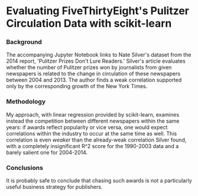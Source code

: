 # Evaluating FiveThirtyEight's Pulitzer Circulation Data with scikit-learn

### Background

The accompanying Jupyter Notebook links to Nate Silver's dataset from the 2014 report, 'Pulitzer Prizes Don't Lure Readers.' Silver's article evaluates whether the number of Pulitzer prizes won by journalists from given newspapers is related to the change in circulation of these newspapers between 2004 and 2013. The author finds a weak correlation supported only by the corresponding growth of the New York Times.

### Methodology

My approach, with linear regression provided by scikit-learn, examines instead the competition between different newspapers within the same years: if awards reflect popularity or vice versa, one would expect correlations within the industry to occur at the same time as well. This correlation is even <i>weaker</i> than the already-weak correlation Silver found, with a completely insignificant R^2 score for the 1990-2003 data and a barely salient one for 2004-2014.

### Conclusions

It is probably safe to conclude that chasing such awards is not a particularly useful business strategy for publishers.
